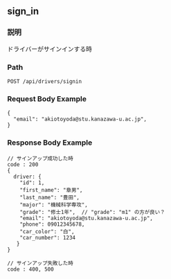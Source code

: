 ## sign_in

### 説明
ドライバーがサインインする時

### Path
```
POST /api/drivers/signin
```

### Request Body Example
```
{
  "email": "akiotoyoda@stu.kanazawa-u.ac.jp",
}
```

### Response Body Example
```
// サインアップ成功した時
code : 200
{
  driver: {
    "id": 1,
    "first_name": "章男",
    "last_name": "豊田",
    "major": "機械科学専攻",
    "grade": "修士1年",  // "grade": "m1" の方が良い？
    "email": "akiotoyoda@stu.kanazawa-u.ac.jp",
    "phone": 09012345678,
    "car_color": "白",
    "car_number": 1234
   }
}

// サインアップ失敗した時
code : 400, 500
```
